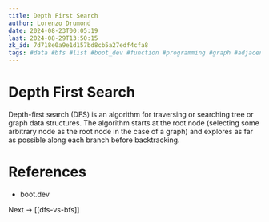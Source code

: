 ```yaml
---
title: Depth First Search
author: Lorenzo Drumond
date: 2024-08-23T00:05:19
last: 2024-08-29T13:50:15
zk_id: 7d718e0a9e1d157bd8cb5a27edf4cfa8
tags: #data #bfs #list #boot_dev #function #programming #graph #adjacency #memory #depth #search #hash #structure #computer_science #first
---
```



# Depth First Search

Depth-first search (DFS) is an algorithm for traversing or searching tree or graph data structures. The algorithm starts at the root node (selecting some arbitrary node as the root node in the case of a graph) and explores as far as possible along each branch before backtracking.

# References

- boot.dev

Next -> [[dfs-vs-bfs]]
